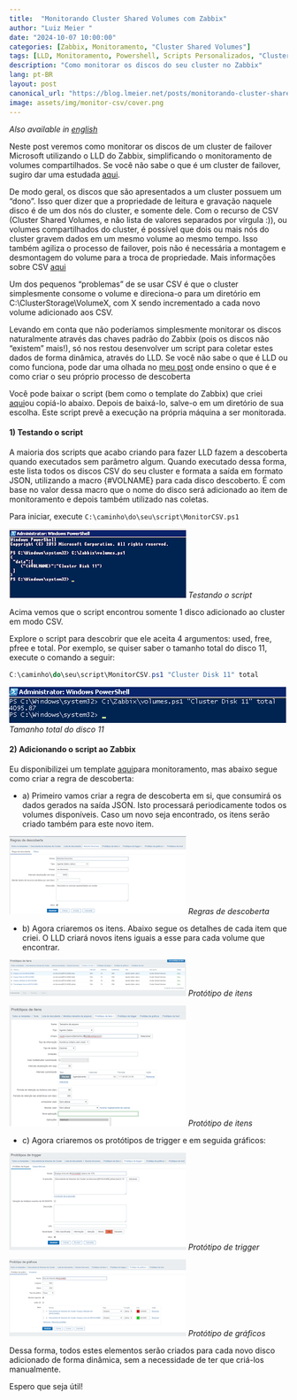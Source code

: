 ```yaml
---
title:	"Monitorando Cluster Shared Volumes com Zabbix"
author: "Luiz Meier "
date: "2024-10-07 10:00:00"
categories: [Zabbix, Monitoramento, "Cluster Shared Volumes"]
tags: [LLD, Monitoramento, Powershell, Scripts Personalizados, "Cluster Shared Volumes"]
description: "Como monitorar os discos do seu cluster no Zabbix"
lang: pt-BR
layout: post
canonical_url: "https://blog.lmeier.net/posts/monitorando-cluster-shared-volumes-com-zabbix/"
image: assets/img/monitor-csv/cover.png
---
```


*Also available in [english](https://blog.lmeier.net/posts/monitoring-cluster-shared-volumes-with-zabbix/)*

Neste post veremos como monitorar os discos de um cluster de failover Microsoft utilizando o LLD do Zabbix, simplificando o monitoramento de volumes compartilhados. Se você não sabe o que é um cluster de failover, sugiro dar uma estudada [aqui](https://technet.microsoft.com/pt-br/library/cc770737%28v=ws.11%29.aspx).

De modo geral, os discos que são apresentados a um cluster possuem um “dono”. Isso quer dizer que a propriedade de leitura e gravação naquele disco é de um dos nós do cluster, e somente dele. Com o recurso de CSV (Cluster Shared Volumes, e não lista de valores separados por vírgula :)), ou volumes compartilhados do cluster, é possível que dois ou mais nós do cluster gravem dados em um mesmo volume ao mesmo tempo. Isso também agiliza o processo de failover, pois não é necessária a montagem e desmontagem do volume para a troca de propriedade. Mais informações sobre CSV [aqui](https://msdn.microsoft.com/pt-br/library/jj612868%28v=ws.11%29.aspx)

Um dos pequenos “problemas” de se usar CSV é que o cluster simplesmente consome o volume e direciona-o para um diretório em C:\ClusterStorage\VolumeX, com X sendo incrementado a cada novo volume adicionado aos CSV.

Levando em conta que não poderíamos simplesmente monitorar os discos naturalmente através das chaves padrão do Zabbix (pois os discos não “existem” mais!), só nos restou desenvolver um script para coletar estes dados de forma dinâmica, através do LLD. Se você não sabe o que é LLD ou como funciona, pode dar uma olhada no [meu post](https://medium.lmeier.net/criando-seu-pr%C3%B3prio-lld-customizado-no-zabbix-683c6eba6373) onde ensino o que é e como criar o seu próprio processo de descoberta

Você pode baixar o script (bem como o template do Zabbix) que criei [aqui](https://github.com/LuizMeier/Zabbix/tree/master/ClusterSharedVolume)ou copiá-lo abaixo. Depois de baixá-lo, salve-o em um diretório de sua escolha. Este script prevê a execução na própria máquina a ser monitorada.

#### 1) Testando o script

A maioria dos scripts que acabo criando para fazer LLD fazem a descoberta quando executados sem parâmetro algum. Quando executado dessa forma, este lista todos os discos CSV do seu cluster e formata a saída em formato JSON, utilizando a macro {#VOLNAME} para cada disco descoberto. É com base no valor dessa macro que o nome do disco será adicionado ao item de monitoramento e depois também utilizado nas coletas.

Para iniciar, execute `C:\caminho\do\seu\script\MonitorCSV.ps1`

![Testando o script](assets/img/monitor-csv/testing-script.png)
*Testando o script*

Acima vemos que o script encontrou somente 1 disco adicionado ao cluster em modo CSV.

Explore o script para descobrir que ele aceita 4 argumentos: used, free, pfree e total. Por exemplo, se quiser saber o tamanho total do disco 11, execute o comando a seguir:

```powershell
C:\caminho\do\seu\script\MonitorCSV.ps1 "Cluster Disk 11" total
```

![Tamanho total do disco 11](assets/img/monitor-csv/size-disk-11.png)
*Tamanho total do disco 11*

#### 2) Adicionando o script ao Zabbix

Eu disponibilizei um template [aqui](https://github.com/LuizMeier/Zabbix/blob/master/ClusterSharedVolume/Template_CSV.xml)para monitoramento, mas abaixo segue como criar a regra de descoberta:

* a) Primeiro vamos criar a regra de descoberta em si, que consumirá os dados gerados na saída JSON. Isto processará periodicamente todos os volumes disponíveis. Caso um novo seja encontrado, os itens serão criado também para este novo item.

![Regras de descoberta](assets/img/monitor-csv/discovery-rules.png)
*Regras de descoberta*

* b) Agora criaremos os itens. Abaixo segue os detalhes de cada item que criei. O LLD criará novos itens iguais a esse para cada volume que encontrar.

![Protótipo de itens](assets/img/monitor-csv/item-prototype-1.png)
*Protótipo de itens*

![Protótipo de itens](assets/img/monitor-csv/item-prototype-2.png)
*Protótipo de itens*

* c) Agora criaremos os protótipos de trigger e em seguida gráficos:

![Protótipo de trigger](assets/img/monitor-csv/trigger-prototype-1.png)
*Protótipo de trigger*

![Protótipo de gráficos](assets/img/monitor-csv/trigger-prototype-2.png)
*Protótipo de gráficos*

Dessa forma, todos estes elementos serão criados para cada novo disco adicionado de forma dinâmica, sem a necessidade de ter que criá-los manualmente.

Espero que seja útil!
